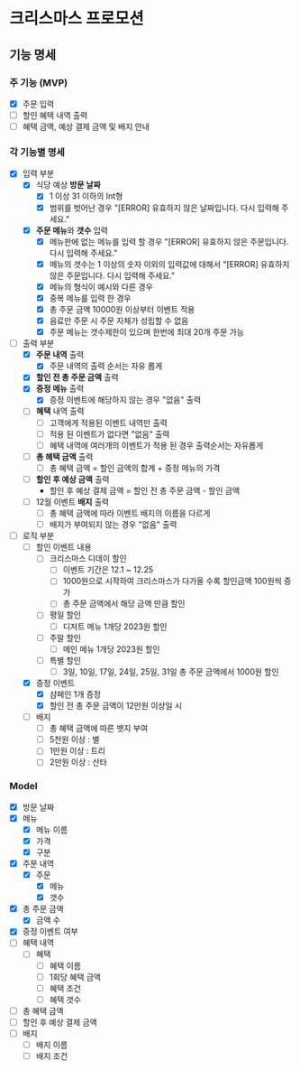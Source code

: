 # 크리스마스 프로모션 

## 기능 명세

### 주 기능 (MVP)
- [x] 주문 입력
- [ ] 할인 혜택 내역 출력
- [ ] 혜택 금액, 예상 결제 금액 및 배지 안내

### 각 기능별 명세
- [x] 입력 부분
  - [x] 식당 예상 **방문 날짜**
    - [x] 1 이상 31 이하의 Int형
    - [x] 범위를 벗어난 경우 "[ERROR] 유효하지 않은 날짜입니다. 다시 입력해 주세요."
  - [x] **주문 메뉴**와 **갯수** 입력
    - [x] 메뉴판에 없는 메뉴를 입력 할 경우 "[ERROR] 유효하지 않은 주문입니다. 다시 입력해 주세요."
    - [x] 메뉴의 갯수는 1 이상의 숫자 이외의 입력값에 대해서 "[ERROR] 유효하지 않은 주문입니다. 다시 입력해 주세요."
    - [x] 메뉴의 형식이 예시와 다른 경우 
    - [x] 중복 메뉴를 입력 한 경우
    - [x] 총 주문 금액 10000원 이상부터 이벤트 적용
    - [x] 음료만 주문 시 주문 자체가 성립할 수 없음
    - [x] 주문 메뉴는 갯수제한이 있으며 한번에 최대 20개 주문 가능

- [ ] 출력 부분
  - [x] **주문 내역** 출력
    - [x] 주문 내역의 출력 순서는 자유 롭게
  - [x] **할인 전 총 주문 금액** 출력
  - [x] **증정 메뉴** 출력
    - [x] 증정 이벤트에 해당하지 않는 경우 "없음" 출력
  - [ ] **혜택** 내역 출력
    - [ ] 고객에게 적용된 이벤트 내역만 출력
    - [ ] 적용 된 이벤트가 없다면 "없음" 출력
    - [ ] 혜택 내역에 여러개의 이벤트가 적용 된 경우 출력순서는 자유롭게
  - [ ] **총 혜택 금액** 출력
    - [ ] 총 혜택 금액 = 할인 금액의 합계 + 증정 메뉴의 가격
  - [ ] **할인 후 예상 금액** 출력
    - 할인 후 예상 결제 금액  = 할인 전 총 주문 금액 - 할인 금액
  - [ ] 12월 이벤트 **배지** 출력
    - [ ] 총 혜택 금액에 따라 이벤트 배지의 이름을 다르게
    - [ ] 배지가 부여되지 않는 경우 "없음" 출력

- [ ] 로직 부분
  - [ ] 할인 이벤트 내용
    - [ ] 크리스마스 디데이 할인
      - [ ] 이벤트 기간은 12.1 ~ 12.25
      - [ ] 1000원으로 시작하여 크리스마스가 다가올 수록 할인금액 100원씩 증가
      - [ ] 총 주문 금액에서 해당 금액 만큼 할인
    - [ ] 평일 할인
      - [ ] 디저트 메뉴 1개당 2023원 할인
    - [ ] 주말 할인
      - [ ] 메인 메뉴 1개당 2023원 할인
    - [ ] 특별 할인
      - [ ] 3일, 10일, 17일, 24일, 25일, 31일 총 주문 금액에서 1000원 할인

  - [x] 증정 이벤트
    - [x] 샴페인 1개 증정
    -  [x] 할인 전 총 주문 금액이 12만원 이상일 시

  - [ ] 배지
    - [ ] 총 혜택 금액에 따른 뱃지 부여
    - [ ] 5천원 이상 : 별
    - [ ] 1만원 이상 : 트리
    - [ ] 2만원 이상 : 산타

### Model
- [x] 방문 날짜
- [x] 메뉴
  - [x] 메뉴 이름
  - [x] 가격
  - [x] 구분
- [x] 주문 내역
  - [x] 주문
    - [x] 메뉴
    - [x] 갯수
- [x] 총 주문 금액
  - [x] 금액 수
- [x] 증정 이벤트 여부
- [ ] 혜택 내역
  - [ ] 혜택
    - [ ] 혜택 이름
    - [ ] 1회당 혜택 금액
    - [ ] 혜택 조건
    - [ ] 혜택 갯수
- [ ] 총 혜택 금액
- [ ] 할인 후 예상 결제 금액
- [ ] 배지
  - [ ] 배지 이름
  - [ ] 배지 조건